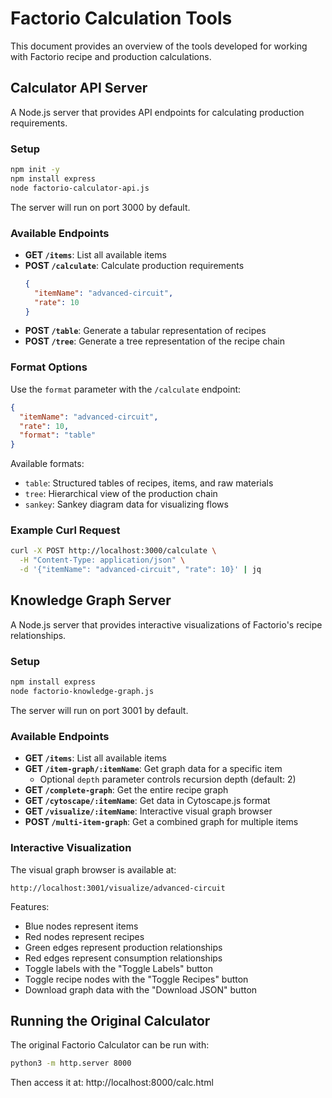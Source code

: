 # Factorio Calculation Tools

This document provides an overview of the tools developed for working with Factorio recipe and production calculations.

## Calculator API Server

A Node.js server that provides API endpoints for calculating production requirements.

### Setup

```bash
npm init -y
npm install express
node factorio-calculator-api.js
```

The server will run on port 3000 by default.

### Available Endpoints

- **GET `/items`**: List all available items
- **POST `/calculate`**: Calculate production requirements
  ```json
  {
    "itemName": "advanced-circuit",
    "rate": 10
  }
  ```
- **POST `/table`**: Generate a tabular representation of recipes
- **POST `/tree`**: Generate a tree representation of the recipe chain

### Format Options

Use the `format` parameter with the `/calculate` endpoint:

```json
{
  "itemName": "advanced-circuit",
  "rate": 10,
  "format": "table"
}
```

Available formats:
- `table`: Structured tables of recipes, items, and raw materials
- `tree`: Hierarchical view of the production chain
- `sankey`: Sankey diagram data for visualizing flows

### Example Curl Request

```bash
curl -X POST http://localhost:3000/calculate \
  -H "Content-Type: application/json" \
  -d '{"itemName": "advanced-circuit", "rate": 10}' | jq
```

## Knowledge Graph Server

A Node.js server that provides interactive visualizations of Factorio's recipe relationships.

### Setup

```bash
npm install express
node factorio-knowledge-graph.js
```

The server will run on port 3001 by default.

### Available Endpoints

- **GET `/items`**: List all available items
- **GET `/item-graph/:itemName`**: Get graph data for a specific item
  - Optional `depth` parameter controls recursion depth (default: 2)
- **GET `/complete-graph`**: Get the entire recipe graph
- **GET `/cytoscape/:itemName`**: Get data in Cytoscape.js format
- **GET `/visualize/:itemName`**: Interactive visual graph browser
- **POST `/multi-item-graph`**: Get a combined graph for multiple items

### Interactive Visualization

The visual graph browser is available at:
```
http://localhost:3001/visualize/advanced-circuit
```

Features:
- Blue nodes represent items
- Red nodes represent recipes
- Green edges represent production relationships
- Red edges represent consumption relationships
- Toggle labels with the "Toggle Labels" button
- Toggle recipe nodes with the "Toggle Recipes" button
- Download graph data with the "Download JSON" button

## Running the Original Calculator

The original Factorio Calculator can be run with:

```bash
python3 -m http.server 8000
```

Then access it at: http://localhost:8000/calc.html